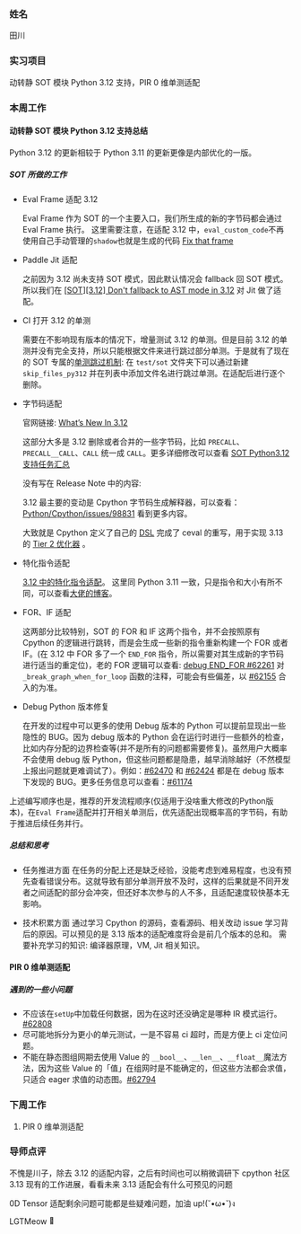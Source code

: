 ### 姓名

田川

### 实习项目

动转静 SOT 模块 Python 3.12 支持，PIR 0 维单测适配

### 本周工作

#### **动转静 SOT 模块 Python 3.12 支持总结**

Python 3.12 的更新相较于 Python 3.11 的更新更像是内部优化的一版。

##### SOT 所做的工作

* Eval Frame 适配 3.12

  Eval Frame 作为 SOT 的一个主要入口，我们所生成的新的字节码都会通过 Eval Frame 执行。
  这里需要注意，在适配 3.12 中，`eval_custom_code`不再使用自己手动管理的`shadow`也就是生成的代码 [Fix that frame](https://github.com/PaddlePaddle/Paddle/pull/61703)

* Paddle Jit 适配

  之前因为 3.12 尚未支持 SOT 模式，因此默认情况会 fallback 回 SOT 模式。所以我们在 [[SOT][3.12] Don't fallback to AST mode in 3.12](https://github.com/PaddlePaddle/Paddle/pull/61414) 对 Jit 做了适配。

* CI 打开 3.12 的单测

  需要在不影响现有版本的情况下，增量测试 3.12 的单测。但是目前 3.12 的单测并没有完全支持，所以只能根据文件来进行跳过部分单测。于是就有了现在的 SOT 专属的[单测跳过机制](https://github.com/PaddlePaddle/Paddle/pull/61296): 在 `test/sot` 文件夹下可以通过新建`skip_files_py312` 并在列表中添加文件名进行跳过单测。在适配后进行逐个删除。

* 字节码适配

  官网链接: [What’s New In 3.12](https://docs.python.org/3.12/whatsnew/3.12.html#cpython-bytecode-changes)

  这部分大多是 3.12 删除或者合并的一些字节码，比如 `PRECALL`、`PRECALL__CALL`、`CALL` 统一成 `CALL`。更多详细修改可以查看 [SOT Python3.12 支持任务汇总](https://github.com/PaddlePaddle/Paddle/issues/61173)

  没有写在 Release Note 中的内容:

  3.12 最主要的变动是 Cpython 字节码生成解释器，可以查看：[Python/Cpython/issues/98831](https://github.com/python/cpython/issues/98831) 看到更多内容。

  大致就是 Cpython 定义了自己的 [DSL](https://github.com/faster-cpython/ideas/blob/main/3.12/interpreter_definition.md?rgh-link-date=2024-01-25T08%3A16%3A02Z) 完成了 ceval 的重写，用于实现 3.13 的 [Tier 2 优化器](https://github.com/faster-cpython/ideas/blob/main/3.13/engine.md) 。

* 特化指令适配

  [3.12 中的特化指令适配](https://github.com/PaddlePaddle/Paddle/pull/61305/files#diff-f9342525796497ca5dc0bd20bc9d0d5e3a4498c87d2f1a680af74d09b91bdfa5)。 这里同 Python 3.11 一致，只是指令和大小有所不同，可以查看[大佬的博客](https://nyakku.moe/posts/2023/08/27/python311-instruction-specializing.html#%E6%8C%87%E4%BB%A4%E7%89%B9%E5%8C%96)。

* FOR、IF 适配

  这两部分比较特别，SOT 的 FOR 和 IF 这两个指令，并不会按照原有 Cpython 的逻辑进行跳转，而是会生成一些新的指令重新构建一个 FOR 或者 IF。(在 3.12 中 FOR 多了一个 `END_FOR` 指令，所以需要对其生成新的字节码进行适当的重定位)，老的 FOR 逻辑可以查看: [debug END_FOR #62261](https://github.com/PaddlePaddle/Paddle/pull/62261) 对 `_break_graph_when_for_loop` 函数的注释，可能会有些偏差，以 [#62155](https://github.com/PaddlePaddle/Paddle/pull/62155) 合入的为准。

* Debug Python 版本修复
 
  在开发的过程中可以更多的使用 Debug 版本的 Python 可以提前显现出一些隐性的 BUG。因为 debug 版本的 Python 会在运行时进行一些额外的检查，比如内存分配的边界检查等(并不是所有的问题都需要修复)。虽然用户大概率不会使用 debug 版 Python，但这些问题都是隐患，越早消除越好（不然模型上报出问题就更难调试了）。例如：[#62470](https://github.com/PaddlePaddle/Paddle/pull/62470) 和 [#62424](https://github.com/PaddlePaddle/Paddle/pull/62424) 都是在 debug 版本下发现的 BUG。更多任务信息可以查看：[#61174](https://github.com/PaddlePaddle/Paddle/issues/61174#issuecomment-1978136598)

上述编写顺序也是，推荐的开发流程顺序(仅适用于没啥重大修改的Python版本)，在`Eval Frame`适配并打开相关单测后，优先适配出现概率高的字节码，有助于推进后续任务并行。

##### 总结和思考

* 任务推进方面
  在任务的分配上还是缺乏经验，没能考虑到难易程度，也没有预先查看错误分布。这就导致有部分单测开放不及时，这样的后果就是不同开发者之间适配的部分会冲突，但还好本次参与的人不多，且适配速度较快基本无影响。

* 技术积累方面
  通过学习 Cpython 的源码，查看源码、相关改动 issue 学习背后的原因。可以预见的是 3.13 版本的适配难度将会是前几个版本的总和。 需要补充学习的知识: 编译器原理，VM, Jit 相关知识。

#### **PIR 0 维单测适配**

##### 遇到的一些小问题

* 不应该在`setUp`中加载任何数据，因为在这时还没确定是哪种 IR 模式运行。[#62808](https://github.com/PaddlePaddle/Paddle/pull/62808)
* 尽可能地拆分为更小的单元测试，一是不容易 ci 超时，而是方便上 ci 定位问题。
* 不能在静态图组网期去使用 Value 的 `__bool__`、`__len__`、`__float__`魔法方法，因为这些 Value 的「值」在组网时是不能确定的，但这些方法都会求值，只适合 eager 求值的动态图。[#62794](https://github.com/PaddlePaddle/Paddle/pull/62794)

### 下周工作

1. PIR 0 维单测适配

### 导师点评

不愧是川子，除去 3.12 的适配内容，之后有时间也可以稍微调研下 cpython 社区 3.13 现有的工作进展，看看未来 3.13 适配会有什么可预见的问题

0D Tensor 适配剩余问题可能都是些疑难问题，加油 up!(˘•ω•˘)ง

LGTMeow <img src="https://www.gstatic.com/android/keyboard/emojikitchen/20231113/u1f947/u1f947_u1f43e.png" width="14" alt="🐾"/>